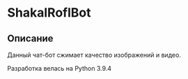 # ShakalRoflBot

## Описание
Данный чат-бот сжимает качество изображений и видео.

Разработка велась на Python 3.9.4